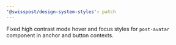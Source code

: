 ```yaml
---
'@swisspost/design-system-styles': patch
---
```


Fixed high contrast mode hover and focus styles for `post-avatar` component in anchor and button contexts.
